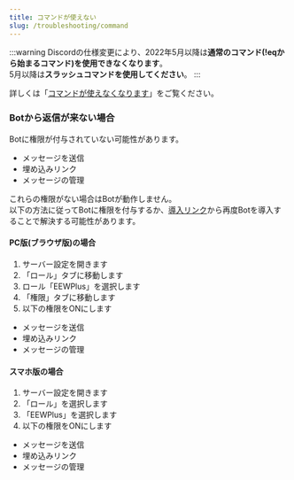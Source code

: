 ```yaml
---
title: コマンドが使えない
slug: /troubleshooting/command
---
```


:::warning
Discordの仕様変更により、2022年5月以降は**通常のコマンド(!eqから始まるコマンド)を使用できなくなります**。  
5月以降は**スラッシュコマンドを使用してください**。
:::

詳しくは「[コマンドが使えなくなります](/use/slashcommand.md)」をご覧ください。

### Botから返信が来ない場合
Botに権限が付与されていない可能性があります。

- メッセージを送信
- 埋め込みリンク
- メッセージの管理
  
これらの権限がない場合はBotが動作しません。  
以下の方法に従ってBotに権限を付与するか、[導入リンク](/invite)から再度Botを導入することで解決する可能性があります。 

#### PC版(ブラウザ版)の場合
1. サーバー設定を開きます
2. 「ロール」タブに移動します
3. ロール「EEWPlus」を選択します
4. 「権限」タブに移動します
5. 以下の権限をONにします
- メッセージを送信
- 埋め込みリンク
- メッセージの管理

#### スマホ版の場合
1. サーバー設定を開きます
2. 「ロール」を選択します
3. 「EEWPlus」を選択します
4. 以下の権限をONにします
- メッセージを送信
- 埋め込みリンク
- メッセージの管理